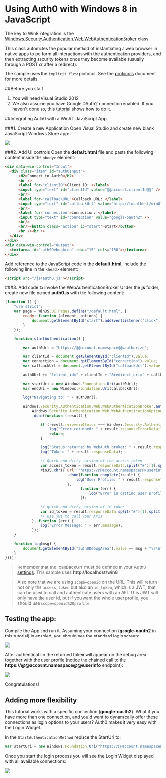 # Using Auth0 with Windows 8 in JavaScript

The key to Win8 integration is the [Windows.Security.Authentication.Web.WebAuthenticationBroker](http://msdn.microsoft.com/en-US/library/windows/apps/windows.security.authentication.web.webauthenticationbroker) class.

This class automates the popular method of instantiating a web browser in native apps to perform all interactions with the authentication providers, and then extracting security tokens once they become available (usually through a POST or after a redirect).

The sample uses the `implicit flow` protocol. See the [protocols](protocols) document for more details.

##Before you start

1. You will need Visual Studio 2012
2. We also assume you have Google OAuth2 connection enabled. If you haven't done so, this [tutorial](enable-simple-connection) shows how to do it.

##Integrating Auth0 with a WinRT JavaScript App

###1. Create a new Application
Open Visual Studio and create new blank JavaScript Windows Store app:

![](img/win8-step1.png)

###2. Add UI controls
Open the __default.html__ file and paste the following content inside the `<body>` element:

```html
<div data-win-control="Input">
  <div class="item" id="auth0Input">
      <H2>Connect to Auth0</H2>
      <br />
      <label for="clientID">Client ID: </label>
      <input type="text" id="clientId" value="@@account.clientId@@" />
      <br/>
      <label for="callbackURL">Callback URL: </label>
      <input type="text" id="callbackUrl" value="http://localhost/win8" />
      <br/>
      <label for="connection">Connection: </label>
      <input type="text" id="connection" value="google-oauth2" />
      <br/>
      <br/><button class="action" id="start">Start</button>
      <br /><br />
  </div>
</div>
<div data-win-control="Output">
  <textarea id="auth0DebugArea" rows="15" cols="150"></textarea>
</div>
```

Add reference to the JavaScript code in the __default.html__, include the following line in the `<head>` element: 

```html
<script src="/js/auth0.js"></script>
```

###3. Add code to invoke the WebAuthenticationBroker
Under the __js__ folder, create new file named __auth0.js__ with the following content:

```js
(function () {
    "use strict";
    var page = WinJS.UI.Pages.define("/default.html", {
        ready: function (element, options) {
            document.getElementById("start").addEventListener("click", startAuthentication, false);
        }
    });

    function startAuthentication() {

        var auth0Url = "https://@@account.namespace@@/authorize";

        var clientId = document.getElementById("clientId").value;
        var connection = document.getElementById("connection").value;
        var callbackUrl = document.getElementById("callbackUrl").value;

        auth0Url += "?client_id=" + clientId + "&redirect_uri=" + callbackUrl + "&response_type=token&scope=openid&" + "connection=" + connection;

        var startUri = new Windows.Foundation.Uri(auth0Url);
        var endUri = new Windows.Foundation.Uri(callbackUrl);

        log("Navigating to: " + auth0Url);

        Windows.Security.Authentication.Web.WebAuthenticationBroker.authenticateAsync(
            Windows.Security.Authentication.Web.WebAuthenticationOptions.none, startUri, endUri)
            .done(function (result) {

                if (result.responseStatus === Windows.Security.Authentication.Web.WebAuthenticationStatus.errorHttp) {
                    log("Error returned: " + result.responseErrorDetail);
                    return;
                }

                log("Status returned by WebAuth broker: " + result.responseStatus);
                log("Token: " + result.responseData);

                // Quick and dirty parsing of the access_token
                var access_token = result.responseData.split("#")[1].split("&")[0];
                WinJS.xhr({ url: "https://@@account.namespace@@/userinfo/?" + access_token, responseType: "json" })
                            .done(function complete(result) {
                                log("User Profile: " + result.responseText);
                            },
                                  function (err) {
                                      log("Error in getting user profile: " + err.responseData);
                                  });
                
                // quick and dirty parsing of id_token
                var id_token = result.responseData.split("#")[1].split("&")[1].split("=")[1]; // get jwt
                // use jwt to call your APIs
            }, function (err) {
                log("Error Message: " + err.message);
            });
    }

    function log(msg) {
        document.getElementById("auth0DebugArea").value += msg + "\r\n";
    }
})();
```

> Remember that the 'callBackUrl' must be defined in your Auth0 [settings](@@uiURL@@/#/applications/@@account.clientId@@/integrate). This sample uses __http://localhost/win8__

> Also note that we are using `scope=openid` on the URL. This will return not only the `access_token` but also an `id_token`, which is a JWT, that can be used to call and authenticate users with an API. This JWT will only have the user id, but if you want the whole user profile, you should use `scope=openid%20profile`.

## Testing the app:

Compile the App and run it. Assuming your connection (__google-oauth2__ in this tutorial) is enabled, you should see the standard login screen:

![](img/win8-step2.png) 

After authentication the returned token will appear on the debug area together with the user profile (notice the chained call to the __https://@@account.namespace@@/userinfo__ endpoint):

![](img/win8-step3.png) 

Congratulations! 

## Adding more flexibility
This tutorial works with a specific connection (__google-oauth2__). What if you have more than one connection, and you'd want to dynamically offer these connections as login options to your users? Auth0 makes it very easy with the Login Widget. 

In the `StartAuthenticationMethod` replace the StartUri to:

```js
var startUri = new Windows.Foundation.Uri("https://@@account.namespace@@/login/?client=" + clientId + "&response_type=token&scope=openid");
```

Once you start the login process you will see the Login Widget displayed with all available connections:

![](img/win8-step4.png)

